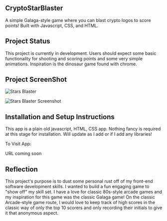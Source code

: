 ## CryptoStarBlaster
A simple Galaga-style game where you can blast crypto logos to score points! Built with Javascript, CSS, and HTML.


## Project Status
This project is currently in development. Users should expect some basic functionality for shooting and scoring points and some very simple animations. Inspiration is the dinosaur game found with chrome.

## Project ScreenShot



![Stars Blaster](https://github.com/reaton333/MA_Stars_Blaster/assets/9939349/7b1faa84-d8bf-448a-8e54-e5f83ae4ec9e)

![Stars Blaster Screenshot](https://github.com/reaton333/MA_Stars_Blaster/assets/9939349/917a707e-6520-4154-9500-9c7fd2117c67)



## Installation and Setup Instructions

This app is a plain old javascript, HTML, CSS app. Nothing fancy is required at this stage for installation. Will update as I add or if I add any libraries!

To Visit App:

URL coming soon  

## Reflection

  This project's purpose is to dust some personal rust off of my front-end software development skills. I wanted to build a fun engaging game to "show off" my skill set. I have a love for classic 80s-style arcade games and my inspiration for this game was the classic Galaga game! On the classic Arcade-style game route, I would love to keep track of high scores in the classic way of only the top 10 scorers and only recording their initials to give it that anonymous aspect.
